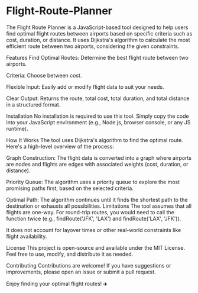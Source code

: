 # Flight-Route-Planner
The Flight Route Planner is a JavaScript-based tool designed to help users find optimal flight routes between airports based on specific criteria such as cost, duration, or distance. It uses Dijkstra's algorithm to calculate the most efficient route between two airports, considering the given constraints.

Features
Find Optimal Routes: Determine the best flight route between two airports.

Criteria: Choose between cost.

Flexible Input: Easily add or modify flight data to suit your needs.

Clear Output: Returns the route, total cost, total duration, and total distance in a structured format.

Installation
No installation is required to use this tool. Simply copy the code into your JavaScript environment (e.g., Node.js, browser console, or any JS runtime).

How It Works
The tool uses Dijkstra's algorithm to find the optimal route. Here's a high-level overview of the process:

Graph Construction: The flight data is converted into a graph where airports are nodes and flights are edges with associated weights (cost, duration, or distance).

Priority Queue: The algorithm uses a priority queue to explore the most promising paths first, based on the selected criteria.

Optimal Path: The algorithm continues until it finds the shortest path to the destination or exhausts all possibilities.
Limitations
The tool assumes that all flights are one-way. For round-trip routes, you would need to call the function twice (e.g., findRoute('JFK', 'LAX') and findRoute('LAX', 'JFK')).

It does not account for layover times or other real-world constraints like flight availability.

License
This project is open-source and available under the MIT License. Feel free to use, modify, and distribute it as needed.

Contributing
Contributions are welcome! If you have suggestions or improvements, please open an issue or submit a pull request.

Enjoy finding your optimal flight routes! ✈️
